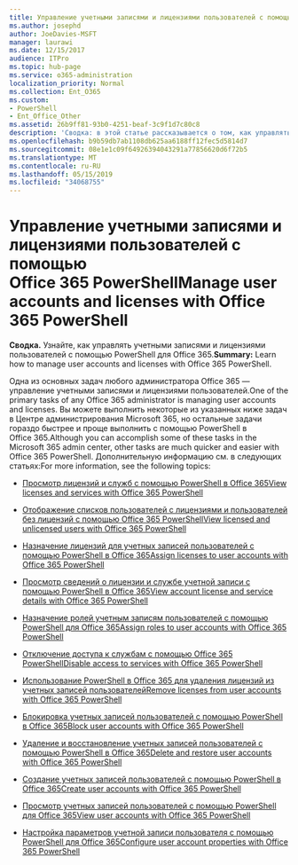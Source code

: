 ```yaml
---
title: Управление учетными записями и лицензиями пользователей с помощью Office 365 PowerShell
ms.author: josephd
author: JoeDavies-MSFT
manager: laurawi
ms.date: 12/15/2017
audience: ITPro
ms.topic: hub-page
ms.service: o365-administration
localization_priority: Normal
ms.collection: Ent_O365
ms.custom:
- PowerShell
- Ent_Office_Other
ms.assetid: 26b9ff81-93b0-4251-beaf-3c9f1d7c80c8
description: 'Сводка: в этой статье рассказывается о том, как управлять учетными записями и лицензиями пользователей с помощью PowerShell в Office 365.'
ms.openlocfilehash: b9b59db7ab1108db625aa6188ff12fec5d5814d7
ms.sourcegitcommit: 08e1e1c09f64926394043291a77856620d6f72b5
ms.translationtype: MT
ms.contentlocale: ru-RU
ms.lasthandoff: 05/15/2019
ms.locfileid: "34068755"
---
```

# <a name="manage-user-accounts-and-licenses-with-office-365-powershell"></a><span data-ttu-id="f4baf-103">Управление учетными записями и лицензиями пользователей с помощью Office 365 PowerShell</span><span class="sxs-lookup"><span data-stu-id="f4baf-103">Manage user accounts and licenses with Office 365 PowerShell</span></span>

 <span data-ttu-id="f4baf-104">**Сводка.** Узнайте, как управлять учетными записями и лицензиями пользователей с помощью PowerShell для Office 365.</span><span class="sxs-lookup"><span data-stu-id="f4baf-104">**Summary:** Learn how to manage user accounts and licenses with Office 365 PowerShell.</span></span>
  
<span data-ttu-id="f4baf-105">Одна из основных задач любого администратора Office 365 — управление учетными записями и лицензиями пользователей.</span><span class="sxs-lookup"><span data-stu-id="f4baf-105">One of the primary tasks of any Office 365 administrator is managing user accounts and licenses.</span></span> <span data-ttu-id="f4baf-106">Вы можете выполнить некоторые из указанных ниже задач в Центре администрирования Microsoft 365, но остальные задачи гораздо быстрее и проще выполнить с помощью PowerShell в Office 365.</span><span class="sxs-lookup"><span data-stu-id="f4baf-106">Although you can accomplish some of these tasks in the Microsoft 365 admin center, other tasks are much quicker and easier with Office 365 PowerShell.</span></span> <span data-ttu-id="f4baf-107">Дополнительную информацию см. в следующих статьях:</span><span class="sxs-lookup"><span data-stu-id="f4baf-107">For more information, see the following topics:</span></span>
  
- [<span data-ttu-id="f4baf-108">Просмотр лицензий и служб с помощью PowerShell в Office 365</span><span class="sxs-lookup"><span data-stu-id="f4baf-108">View licenses and services with Office 365 PowerShell</span></span>](view-licenses-and-services-with-office-365-powershell.md)
    
- [<span data-ttu-id="f4baf-109">Отображение списков пользователей с лицензиями и пользователей без лицензий с помощью Office 365 PowerShell</span><span class="sxs-lookup"><span data-stu-id="f4baf-109">View licensed and unlicensed users with Office 365 PowerShell</span></span>](view-licensed-and-unlicensed-users-with-office-365-powershell.md)
    
- [<span data-ttu-id="f4baf-110">Назначение лицензий для учетных записей пользователей с помощью PowerShell в Office 365</span><span class="sxs-lookup"><span data-stu-id="f4baf-110">Assign licenses to user accounts with Office 365 PowerShell</span></span>](assign-licenses-to-user-accounts-with-office-365-powershell.md)
    
- [<span data-ttu-id="f4baf-111">Просмотр сведений о лицензии и службе учетной записи с помощью PowerShell в Office 365</span><span class="sxs-lookup"><span data-stu-id="f4baf-111">View account license and service details with Office 365 PowerShell</span></span>](view-account-license-and-service-details-with-office-365-powershell.md)
    
- [<span data-ttu-id="f4baf-112">Назначение ролей учетным записям пользователей с помощью PowerShell для Office 365</span><span class="sxs-lookup"><span data-stu-id="f4baf-112">Assign roles to user accounts with Office 365 PowerShell</span></span>](assign-roles-to-user-accounts-with-office-365-powershell.md)
    
- [<span data-ttu-id="f4baf-113">Отключение доступа к службам с помощью Office 365 PowerShell</span><span class="sxs-lookup"><span data-stu-id="f4baf-113">Disable access to services with Office 365 PowerShell</span></span>](disable-access-to-services-with-office-365-powershell.md)
    
- [<span data-ttu-id="f4baf-114">Использование PowerShell в Office 365 для удаления лицензий из учетных записей пользователей</span><span class="sxs-lookup"><span data-stu-id="f4baf-114">Remove licenses from user accounts with Office 365 PowerShell</span></span>](remove-licenses-from-user-accounts-with-office-365-powershell.md)
    
- [<span data-ttu-id="f4baf-115">Блокировка учетных записей пользователей с помощью PowerShell в Office 365</span><span class="sxs-lookup"><span data-stu-id="f4baf-115">Block user accounts with Office 365 PowerShell</span></span>](block-user-accounts-with-office-365-powershell.md)
    
- [<span data-ttu-id="f4baf-116">Удаление и восстановление учетных записей пользователей с помощью PowerShell в Office 365</span><span class="sxs-lookup"><span data-stu-id="f4baf-116">Delete and restore user accounts with Office 365 PowerShell</span></span>](delete-and-restore-user-accounts-with-office-365-powershell.md)
    
- [<span data-ttu-id="f4baf-117">Создание учетных записей пользователей с помощью PowerShell в Office 365</span><span class="sxs-lookup"><span data-stu-id="f4baf-117">Create user accounts with Office 365 PowerShell</span></span>](create-user-accounts-with-office-365-powershell.md)
    
- [<span data-ttu-id="f4baf-118">Просмотр учетных записей пользователей с помощью PowerShell для Office 365</span><span class="sxs-lookup"><span data-stu-id="f4baf-118">View user accounts with Office 365 PowerShell</span></span>](view-user-accounts-with-office-365-powershell.md)
    
- [<span data-ttu-id="f4baf-119">Настройка параметров учетной записи пользователя с помощью PowerShell для Office 365</span><span class="sxs-lookup"><span data-stu-id="f4baf-119">Configure user account properties with Office 365 PowerShell</span></span>](configure-user-account-properties-with-office-365-powershell.md)
    

